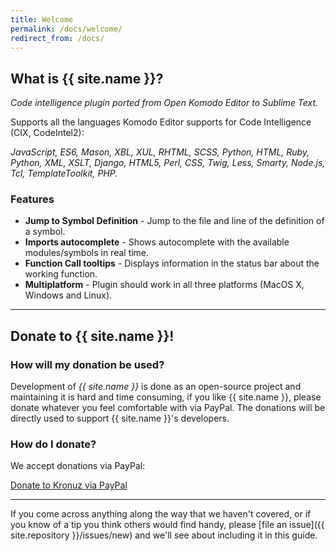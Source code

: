 ```yaml
---
title: Welcome
permalink: /docs/welcome/
redirect_from: /docs/
---
```


## What is {{ site.name }}?

*Code intelligence plugin ported from Open Komodo Editor to Sublime Text.*

Supports all the languages Komodo Editor supports for Code Intelligence (CIX,
CodeIntel2):

*JavaScript, ES6, Mason, XBL, XUL, RHTML, SCSS, Python, HTML, Ruby, Python, XML,
XSLT, Django, HTML5, Perl, CSS, Twig, Less, Smarty, Node.js, Tcl,
TemplateToolkit, PHP.*

### Features

* **Jump to Symbol Definition** - Jump to the file and line of the definition of a symbol.
* **Imports autocomplete** - Shows autocomplete with the available modules/symbols in real time.
* **Function Call tooltips** - Displays information in the status bar about the working function.
* **Multiplatform** - Plugin should work in all three platforms (MacOS X, Windows and Linux).


---
## Donate to {{ site.name }}!

### How will my donation be used?

Development of *{{ site.name }}* is done as an open-source project and
maintaining it is hard and time consuming, if you like {{ site.name }}, please
donate whatever you feel comfortable with via PayPal. The donations will be
directly used to support {{ site.name }}'s developers.

### How do I donate?

We accept donations via PayPal:

<a class="paypalme" href="https://www.paypal.me/Kronuz/20" target="_blank" rel="nofollow">Donate to Kronuz via PayPal</a>


---

If you come across anything along the way that we haven't covered, or if you
know of a tip you think others would find handy, please [file an
issue]({{ site.repository }}/issues/new) and we'll see about
including it in this guide.

